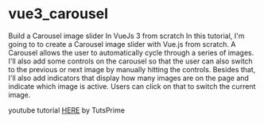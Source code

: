 # vue3_carousel
Build a Carousel image slider In VueJs 3 from scratch
In this tutorial, I'm going to to create a Carousel image slider with Vue.js from scratch. A Carousel allows the user to automatically cycle through a series of images. 
I'll also add some controls on the carousel so that the user can also switch to the previous or next image by manually hitting the controls.
Besides that, I'll also add indicators that display how many images are on the page and indicate which image is active. Users can click on that to switch the current image.

youtube tutorial [HERE](https://www.youtube.com/watch?v=qo4XzJMEMN4) by TutsPrime

